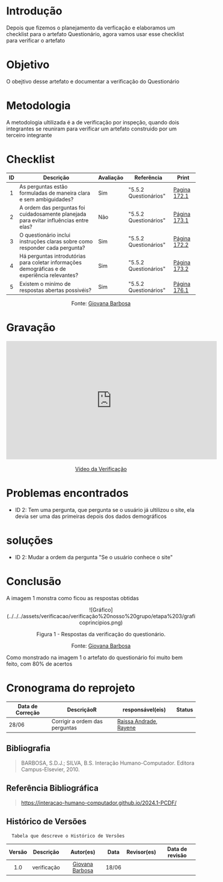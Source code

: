 # Introdução
Depois que fizemos o planejamento da verficação e elaboramos um checklist para o artefato Questionário, agora vamos usar esse checklist para verificar o artefato

# Objetivo
O obejtivo desse artefato e documentar a verificação do Questionário

# Metodologia
A metodologia ultilizada é a de verificação por inspeção, quando dois integrantes se reuniram para verificar um artefato construido por um terceiro integrante

# Checklist
| ID | Descrição | Avaliação | Referência | Print |
| :----: | --------- | ---------- | ----------- | ------- |
| 1 | As perguntas estão formuladas de maneira clara e sem ambiguidades? | Sim | "5.5.2 Questionários" | [Pagina 172.1]() | 
| 2 | A ordem das perguntas foi cuidadosamente planejada para evitar influências entre elas? | Não| "5.5.2 Questionários" | [Página 173.1]() | 
| 3 | O questionário inclui instruções claras sobre como responder cada pergunta? |Sim | "5.5.2 Questionários" | [Página 172.2]() | 
| 4 | Há perguntas introdutórias para coletar informações demográficas e de experiência relevantes? | Sim| "5.5.2 Questionários" | [Página 173.2]() | 
| 5 | Existem o minímo de respostas abertas possivéis? | Sim| "5.5.2 Questionários" | [Página 176.1]() | 

<center> <p>Fonte: <a href="https://github.com/gio221">Giovana Barbosa</a></p></center>

# Gravação

<p style="text-align: center"><iframe width="560" height="315" src="https://www.youtube.com/embed/etXstWwZHM0" title="YouTube video player" frameborder="0" allow="accelerometer; autoplay; clipboard-write; encrypted-media; gyroscope; picture-in-picture; web-share" referrerpolicy="strict-origin-when-cross-origin" allowfullscreen></iframe></p>
<p style="text-align: center"><a href="https://youtu.be/etXstWwZHM0" target="blanket">Vídeo da Verificação</a></p>

# Problemas encontrados

* ID 2: Tem uma pergunta, que pergunta se o usuário já ultilizou o site, ela devia ser uma das primeiras depois dos dados demográficos

# soluções

* ID 2: Mudar a ordem da pergunta "Se o usuário conhece o site"

# Conclusão
A imagem 1 monstra como ficou as respostas obtidas
<center>
![Gráfico](../../../assets/verificacao/verificação%20nosso%20grupo/etapa%203/graficoprincipios.png)
<div align="center">
<p> Figura 1 - Respostas da verificação do questionário.</p>
 <center>  <p>Fonte: <a href="https://github.com/gio221">Giovana Barbosa</a></p></center>        
</div></center>

Como monstrado na imagem 1 o artefato do questionário foi muito bem feito, com 80% de acertos

# Cronograma do reprojeto
|Data de Correção|DescriçãoR|responsável(eis)|Status|
|-------|------|------|-----|
|28/06|Corrigir a ordem das perguntas|[Raissa Andrade](https://github.com/RaissaAndradeS), [Rayene](https://github.com/rayenealmeida)||

## Bibliografia
> BARBOSA, S.D.J.; SILVA, B.S. Interação Humano-Computador. Editora Campus-Elsevier, 2010.

## Referência Bibliográfica

> https://interacao-humano-computador.github.io/2024.1-PCDF/

## Histórico de Versões
      Tabela que descreve o Histórico de Versões

|     Versão       |     Descrição      |      Autor(es)      | Data           |  Revisor(es)          |Data de revisão|
| :----------------------------------------------------------: | :-------------------------------: | :-------------------------------------------------: | :-------------------------------: |  :-------------------------------: | :-------------------------------: |
| 1.0 | verificação |[Giovana Barbosa](https://github.com/gio221) | 18/06 | | |
